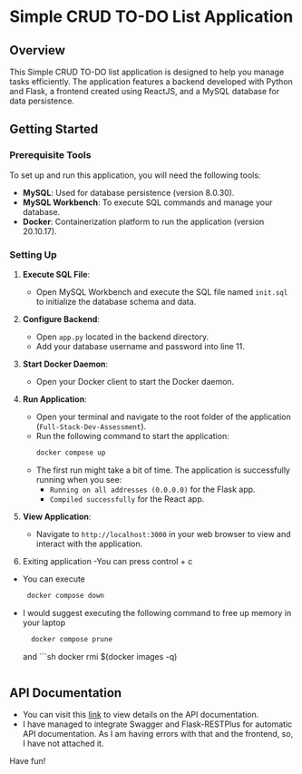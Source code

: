 # Simple CRUD TO-DO List Application

## Overview
This Simple CRUD TO-DO list application is designed to help you manage tasks efficiently. The application features a  backend developed with Python and Flask, a  frontend created using ReactJS, and a MySQL database for data persistence.

## Getting Started

### Prerequisite Tools
To set up and run this application, you will need the following tools:
- **MySQL**: Used for database persistence (version 8.0.30).
- **MySQL Workbench**: To execute SQL commands and manage your database.
- **Docker**: Containerization platform to run the application (version 20.10.17).

### Setting Up
1. **Execute SQL File**:
   - Open MySQL Workbench and execute the SQL file named `init.sql` to initialize the database schema and data.

2. **Configure Backend**:
   - Open `app.py` located in the backend directory.
   - Add your database username and password into line 11.

3. **Start Docker Daemon**:
   - Open your Docker client to start the Docker daemon.

4. **Run Application**:
   - Open your terminal and navigate to the root folder of the application (`Full-Stack-Dev-Assessment`).
   - Run the following command to start the application:
     ```sh
     docker compose up
     ```
   - The first run might take a bit of time. The application is successfully running when you see:
     - `Running on all addresses (0.0.0.0)` for the Flask app.
     - `Compiled successfully` for the React app.

5. **View Application**:
   - Navigate to `http://localhost:3000` in your web browser to view and interact with the application.

6. Exiting application
  -You can press control + c
  - You can execute
    ```sh
     docker compose down
     ```
 - I would suggest executing the following command to free up memory in your laptop
   ```sh
     docker compose prune 
     ```
   and ```sh
     docker rmi $(docker images -q)
     ```
## API Documentation

- You can visit this [link](https://sneaky-bagpipe-ea1.notion.site/Accenture-API-Documentation-83517bdaa07f4c6297dc6fe8266d9fdb) to view details on the API documentation.
- I have managed to integrate Swagger and Flask-RESTPlus for automatic API documentation. As I am having errors with that and the frontend, so, I have not attached it.

Have fun!
